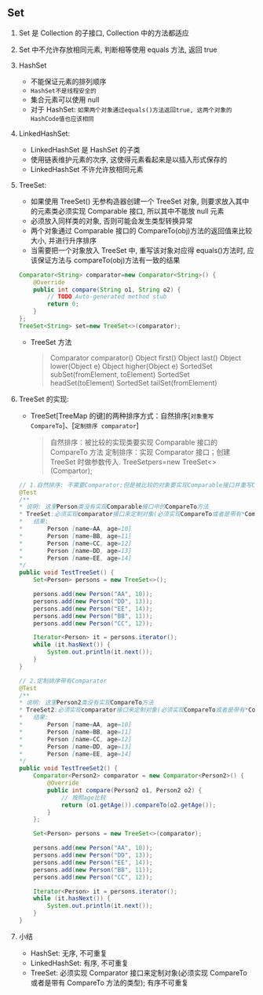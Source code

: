 ## Set

1. Set 是 Collection 的子接口, Collection 中的方法都适应
2. Set 中不允许存放相同元素, 判断相等使用 equals 方法, 返回 true
3. HashSet

   - 不能保证元素的排列顺序
   - `HashSet不是线程安全的`
   - 集合元素可以使用 null
   - 对于 HashSet: `如果两个对象通过equals()方法返回true, 这两个对象的HashCode值也应该相同`

4. LinkedHashSet:

   - LinkedHashSet 是 HashSet 的子类
   - 使用链表维护元素的次序, 这使得元素看起来是以插入形式保存的
   - LinkedHashSet 不许允许放相同元素

5. TreeSet:

   - 如果使用 TreeSet() 无参构造器创建一个 TreeSet 对象, 则要求放入其中的元素类必须实现 Comparable 接口, 所以其中不能放 null 元素
   - 必须放入同样类的对象, 否则可能会发生类型转换异常
   - 两个对象通过 Comparable 接口的 CompareTo(obj)方法的返回值来比较大小, 并进行升序排序
   - 当需要把一个对象放入 TreeSet 中, 重写该对象对应得 equals()方法时, 应该保证方法与 compareTo(obj)方法有一致的结果

   ```java
   Comparator<String> comparator=new Comparator<String>() {
       @Override
       public int compare(String o1, String o2) {
           // TODO Auto-generated method stub
           return 0;
       }
   };
   TreeSet<String> set=new TreeSet<>(comparator);
   ```

   - TreeSet 方法
     > Comparator comparator()
     > Object first()
     > Object last()
     > Object lower(Object e)
     > Object higher(Object e)
     > SortedSet subSet(fromElement, toElement)
     > SortedSet headSet(toElement)
     > SortedSet tailSet(fromElement)

6. TreeSet 的实现:

   - TreeSet[TreeMap 的键]的两种排序方式：自然排序[`对象重写 CompareTo`]、[`定制排序 comparator`]
     > 自然排序：被比较的实现类要实现 Comparable 接口的 CompareTo 方法
     > 定制排序：实现 Comparator 接口；创建 TreeSet 时做参数传入. TreeSet<Person>pers=new TreeSet<>(Compartor);

   ```java
   // 1.自然排序: 不需要Comparator;但是被比较的对象要实现Comparable接口并重写CompareTo方法
   @Test
   /**
   * 说明: 这里Person类没有实现Comparable接口中的CompareTo方法
   * TreeSet:必须实现comparator接口来定制对象(必须实现CompareTo或者是带有*CompareTo方法的类型)有序, 不可重复
   *   结果:
   *       Person [name=AA, age=10]
   *       Person [name=BB, age=11]
   *       Person [name=CC, age=12]
   *       Person [name=DD, age=13]
   *       Person [name=EE, age=14]
   */
   public void TestTreeSet() {
       Set<Person> persons = new TreeSet<>();

       persons.add(new Person("AA", 10));
       persons.add(new Person("DD", 13));
       persons.add(new Person("EE", 14));
       persons.add(new Person("BB", 11));
       persons.add(new Person("CC", 12));

       Iterator<Person> it = persons.iterator();
       while (it.hasNext()) {
           System.out.println(it.next());
       }
   }

   // 2.定制排序带有Comparator
   @Test
   /**
   * 说明: 这里Person2类没有实现CompareTo方法
   * TreeSet2:必须实现comparator接口来定制对象(必须实现CompareTo或者是带有*CompareTo方法的类型)有序, 不可重复
   *   结果:
   *       Person [name=AA, age=10]
   *       Person [name=BB, age=11]
   *       Person [name=CC, age=12]
   *       Person [name=DD, age=13]
   *       Person [name=EE, age=14]
   */
   public void TestTreeSet2() {
       Comparator<Person2> comparator = new Comparator<Person2>() {
           @Override
           public int compare(Person2 o1, Person2 o2) {
               // 按照age比较
               return (o1.getAge()).compareTo(o2.getAge());
           }
       };

       Set<Person> persons = new TreeSet<>(comparator);

       persons.add(new Person("AA", 10));
       persons.add(new Person("DD", 13));
       persons.add(new Person("EE", 14));
       persons.add(new Person("BB", 11));
       persons.add(new Person("CC", 12));

       Iterator<Person> it = persons.iterator();
       while (it.hasNext()) {
           System.out.println(it.next());
       }
   }
   ```

7. 小结
   - HashSet: 无序, 不可重复
   - LinkedHashSet: 有序, 不可重复
   - TreeSet: 必须实现 Comparator 接口来定制对象(必须实现 CompareTo 或者是带有 CompareTo 方法的类型); 有序不可重复
